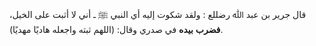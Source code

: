 قال جرير بن عبد ﷲ رضللع : ولقد شكوت إليه أي النبي ﷺ ـ أني لا أثبت على الخيل، **فضرب** **بيده** في صدري وقال: (اللهم ثبته واجعله هاديًا مهديًا).